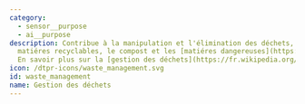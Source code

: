 ```yaml
---
category: 
  - sensor__purpose
  - ai__purpose
description: Contribue à la manipulation et l'élimination des déchets, y compris les
  matiéres recyclables, le compost et les [matiéres dangereuses](https://fr.wikipedia.org/wiki/Déchet_dangereux).
  En savoir plus sur la [gestion des déchets](https://fr.wikipedia.org/wiki/Gestion_des_d%C3%A9chets)
icon: /dtpr-icons/waste_management.svg
id: waste_management
name: Gestion des déchets
---
```


